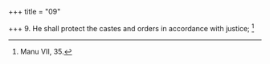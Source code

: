 +++
title = "09"

+++
9. He shall protect the castes and orders in accordance with justice; [^9] 


[^9]:  Manu VII, 35.
